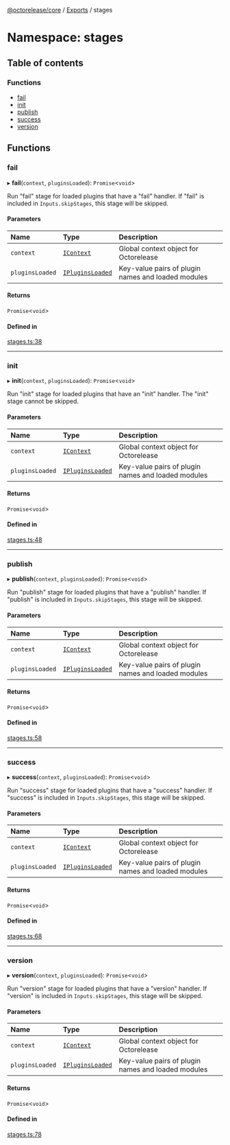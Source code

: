 [@octorelease/core](../README.md) / [Exports](../modules.md) / stages

# Namespace: stages

## Table of contents

### Functions

- [fail](stages.md#fail)
- [init](stages.md#init)
- [publish](stages.md#publish)
- [success](stages.md#success)
- [version](stages.md#version)

## Functions

### fail

▸ **fail**(`context`, `pluginsLoaded`): `Promise`<`void`\>

Run "fail" stage for loaded plugins that have a "fail" handler.
If "fail" is included in `Inputs.skipStages`, this stage will be skipped.

#### Parameters

| Name | Type | Description |
| :------ | :------ | :------ |
| `context` | [`IContext`](../interfaces/IContext.md) | Global context object for Octorelease |
| `pluginsLoaded` | [`IPluginsLoaded`](../interfaces/IPluginsLoaded.md) | Key-value pairs of plugin names and loaded modules |

#### Returns

`Promise`<`void`\>

#### Defined in

[stages.ts:38](https://github.com/zowe-actions/octorelease/blob/0333bce/packages/core/src/stages.ts#L38)

___

### init

▸ **init**(`context`, `pluginsLoaded`): `Promise`<`void`\>

Run "init" stage for loaded plugins that have an "init" handler.
The "init" stage cannot be skipped.

#### Parameters

| Name | Type | Description |
| :------ | :------ | :------ |
| `context` | [`IContext`](../interfaces/IContext.md) | Global context object for Octorelease |
| `pluginsLoaded` | [`IPluginsLoaded`](../interfaces/IPluginsLoaded.md) | Key-value pairs of plugin names and loaded modules |

#### Returns

`Promise`<`void`\>

#### Defined in

[stages.ts:48](https://github.com/zowe-actions/octorelease/blob/0333bce/packages/core/src/stages.ts#L48)

___

### publish

▸ **publish**(`context`, `pluginsLoaded`): `Promise`<`void`\>

Run "publish" stage for loaded plugins that have a "publish" handler.
If "publish" is included in `Inputs.skipStages`, this stage will be skipped.

#### Parameters

| Name | Type | Description |
| :------ | :------ | :------ |
| `context` | [`IContext`](../interfaces/IContext.md) | Global context object for Octorelease |
| `pluginsLoaded` | [`IPluginsLoaded`](../interfaces/IPluginsLoaded.md) | Key-value pairs of plugin names and loaded modules |

#### Returns

`Promise`<`void`\>

#### Defined in

[stages.ts:58](https://github.com/zowe-actions/octorelease/blob/0333bce/packages/core/src/stages.ts#L58)

___

### success

▸ **success**(`context`, `pluginsLoaded`): `Promise`<`void`\>

Run "success" stage for loaded plugins that have a "success" handler.
If "success" is included in `Inputs.skipStages`, this stage will be skipped.

#### Parameters

| Name | Type | Description |
| :------ | :------ | :------ |
| `context` | [`IContext`](../interfaces/IContext.md) | Global context object for Octorelease |
| `pluginsLoaded` | [`IPluginsLoaded`](../interfaces/IPluginsLoaded.md) | Key-value pairs of plugin names and loaded modules |

#### Returns

`Promise`<`void`\>

#### Defined in

[stages.ts:68](https://github.com/zowe-actions/octorelease/blob/0333bce/packages/core/src/stages.ts#L68)

___

### version

▸ **version**(`context`, `pluginsLoaded`): `Promise`<`void`\>

Run "version" stage for loaded plugins that have a "version" handler.
If "version" is included in `Inputs.skipStages`, this stage will be skipped.

#### Parameters

| Name | Type | Description |
| :------ | :------ | :------ |
| `context` | [`IContext`](../interfaces/IContext.md) | Global context object for Octorelease |
| `pluginsLoaded` | [`IPluginsLoaded`](../interfaces/IPluginsLoaded.md) | Key-value pairs of plugin names and loaded modules |

#### Returns

`Promise`<`void`\>

#### Defined in

[stages.ts:78](https://github.com/zowe-actions/octorelease/blob/0333bce/packages/core/src/stages.ts#L78)
